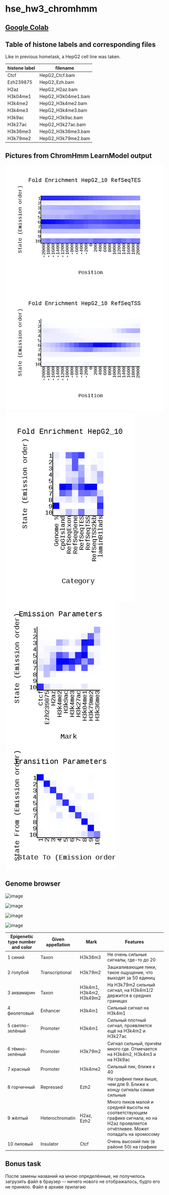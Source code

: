 # hse_hw3_chromhmm

## [Google Colab](https://colab.research.google.com/drive/1KsgIrD3Rdr47IQiBGiGNU5J3NEbHM8pG?usp=sharing)

## Table of histone labels and corresponding files

Like in previous hometask, a HepG2 cell line was taken.

| histone label | filename |
|---|---|
| Ctcf | HepG2_Ctcf.bam |
| Ezh239875 | HepG2_Ezh.bam |
| H2az | HepG2_H2az.bam |
| H3k04me1 | HepG2_H3k04me1.bam |
| H3k4me2 | HepG2_H3k4me2.bam |
| H3k4me3 | HepG2_H3k4me3.bam |
| H3k9ac | HepG2_H3k9ac.bam |
| H3k27ac | HepG2_H3k27ac.bam |
| H3k36me3 | HepG2_H3k36me3.bam |
| H3k79me2 | HepG2_H3k79me2.bam |

## Pictures from ChromHmm LearnModel output

![image](pics/HepG2_10_RefSeqTES_neighborhood.png)
![image](pics/HepG2_10_RefSeqTSS_neighborhood.png)
![image](pics/HepG2_10_overlap.png)
![image](pics/emissions_10.png)
![image](pics/transitions_10.png)

## Genome browser

![image](https://user-images.githubusercontent.com/86663451/160263260-f2f8f4c3-a114-4e4e-b05a-a5d516320b4f.png)

![image](https://user-images.githubusercontent.com/86663451/160263281-ea60cd66-a077-4df4-986e-dde642de59e8.png)

![image](https://user-images.githubusercontent.com/86663451/160263372-d6b7aee1-1600-4efe-9a1c-e671745c5e80.png)

![image](https://user-images.githubusercontent.com/86663451/160297305-672c806c-48a5-43f6-8617-9acf172993bc.png)

| Epigenetic type number and color | Given appellation | Mark | Features | 
| --- | --- | --- | --- | 
| 1 синий | Taxon | H3k36m3 | Не очень сильные сигналы, где-то до 20 |
| 2 голубой | Transcriptional | H3k79m2 | Зашкаливающие пики, такое ощущение, что выходят за 50 единиц | 
| 3 аквамарин | Taxon |  H3k4m1, H3k4m2, H3k49m2 | На H3k79m2 сильный сигнал, на H3k4m1/2 держится в средних границах | 
| 4 фиолетовый | Enhancer | H3k4m1 | Сильный сигнал на H3k4m1 | 
| 5 светло-зелёный | Promoter | H3k4m1 | Сильный плотный сигнал, проявляется ещё на H3k4m2 и H3k27ac |
| 6 тёмно-зелёный | Promoter | H3k79m2 | Сигнал сильный, причём много где. Отмечается на H3k4m2, H3k4m3 и на H3k9ac |
| 7 красный | Promoter | H3k4me2 | Сильный пик, ближе к 40 | 
| 8 горчичный | Repressed | Ezh2 | На графике пики выше, чем для 9. Ближе к концу сигналы самые сильные | 
| 9 жёлтый | Heterochromatin | H2az, Ezh2 | Много пиков малой и средней высоты на соответствующем графике сигнала, но на H2az проявляется отчётливее. Может попадать на хромосому | 
| 10 лиловый | Insulator | Ctcf | Очень высокий пик (в районе 50) на графике |

## Bonus task

После замены названий на мною определённые, не получилось загрузить файл в браузер -- ничего нового не отображалось, будто его не приняло. Файл в архиве прилагаю

